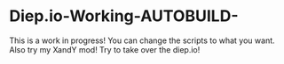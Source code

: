 # Diep.io-Working-AUTOBUILD-
This is a work in progress! You can change the scripts to what you want. Also try my XandY mod! Try to take over the diep.io!
